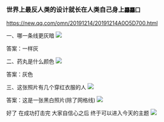 ### 世界上最反人类的设计就长在人类自己身上`龘龘囗`
https://new.qq.com/omn/20191214/20191214A0O5D700.html

一、哪一条线更灰暗
![](https://inews.gtimg.com/newsapp_bt/0/10201841123/)

答案：一样灰

二、药丸是什么颜色
![](https://inews.gtimg.com/newsapp_bt/0/10201841124/)

答案：灰色

三、这张照片有几个穿红衣服的人
![](https://inews.gtimg.com/newsapp_bt/0/10201841125/)

答案：这是一张黑白照片(除了网格线)
![](https://inews.gtimg.com/newsapp_bt/0/10201841126/)

好了
在成功打击完
大家自信心之后
终于可以进入今天的主题
![](https://inews.gtimg.com/newsapp_bt/0/10201841127/)
